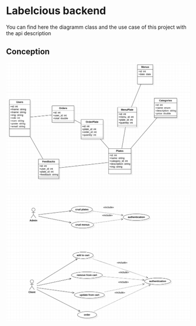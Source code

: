 
# Labelcious backend

You can find here the diagramm class and the use case of this project with the api description

## Conception

![Diagram class](./assets/class.png)

![UseCase diagram](./assets/usecase.png)

